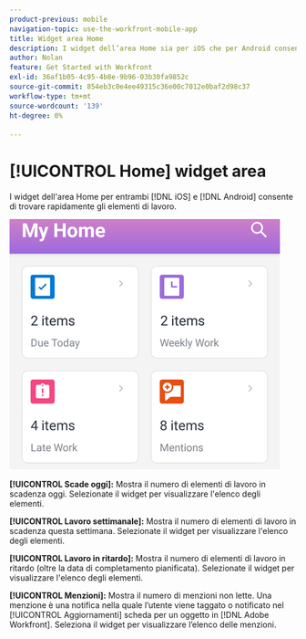 ```yaml
---
product-previous: mobile
navigation-topic: use-the-workfront-mobile-app
title: Widget area Home
description: I widget dell’area Home sia per iOS che per Android consentono di trovare rapidamente gli elementi di lavoro.
author: Nolan
feature: Get Started with Workfront
exl-id: 36af1b05-4c95-4b8e-9b96-03b30fa9852c
source-git-commit: 854eb3c0e4ee49315c36e00c7012e0baf2d98c37
workflow-type: tm+mt
source-wordcount: '139'
ht-degree: 0%

---
```


# [!UICONTROL Home] widget area

I widget dell&#39;area Home per entrambi [!DNL iOS] e [!DNL Android] consente di trovare rapidamente gli elementi di lavoro.

![Widget area Home](assets/mobile-home-area-widgets.png)

**[!UICONTROL Scade oggi]:** Mostra il numero di elementi di lavoro in scadenza oggi. Selezionate il widget per visualizzare l&#39;elenco degli elementi.

**[!UICONTROL Lavoro settimanale]:** Mostra il numero di elementi di lavoro in scadenza questa settimana. Selezionate il widget per visualizzare l&#39;elenco degli elementi.

**[!UICONTROL Lavoro in ritardo]:** Mostra il numero di elementi di lavoro in ritardo (oltre la data di completamento pianificata). Selezionate il widget per visualizzare l&#39;elenco degli elementi.

**[!UICONTROL Menzioni]:** Mostra il numero di menzioni non lette. Una menzione è una notifica nella quale l’utente viene taggato o notificato nel [!UICONTROL Aggiornamenti] scheda per un oggetto in [!DNL Adobe Workfront]. Seleziona il widget per visualizzare l’elenco delle menzioni.
